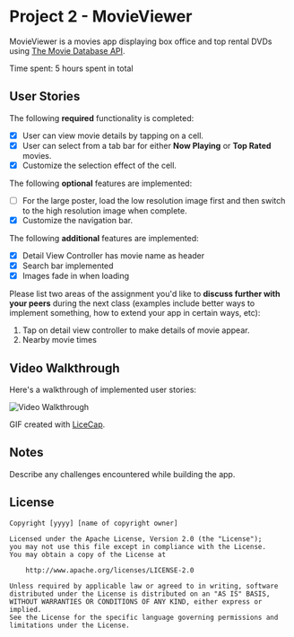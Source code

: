 # Project 2 - MovieViewer

MovieViewer is a movies app displaying box office and top rental DVDs using [The Movie Database API](http://docs.themoviedb.apiary.io/#).

Time spent: 5 hours spent in total

## User Stories

The following **required** functionality is completed:

- [x] User can view movie details by tapping on a cell.
- [x] User can select from a tab bar for either **Now Playing** or **Top Rated** movies.
- [x] Customize the selection effect of the cell.

The following **optional** features are implemented:

- [ ] For the large poster, load the low resolution image first and then switch to the high resolution image when complete.
- [x] Customize the navigation bar.

The following **additional** features are implemented:

- [x] Detail View Controller has movie name as header
- [x] Search bar implemented
- [x] Images fade in when loading

Please list two areas of the assignment you'd like to **discuss further with your peers** during the next class (examples include better ways to implement something, how to extend your app in certain ways, etc):

1. Tap on detail view controller to make details of movie appear.
2. Nearby movie times

## Video Walkthrough 

Here's a walkthrough of implemented user stories:

<img src='http://i.imgur.com/RYXHncJ.gif' title='Video Walkthrough' width='' alt='Video Walkthrough' />

GIF created with [LiceCap](http://www.cockos.com/licecap/).

## Notes

Describe any challenges encountered while building the app.

## License

    Copyright [yyyy] [name of copyright owner]

    Licensed under the Apache License, Version 2.0 (the "License");
    you may not use this file except in compliance with the License.
    You may obtain a copy of the License at

        http://www.apache.org/licenses/LICENSE-2.0

    Unless required by applicable law or agreed to in writing, software
    distributed under the License is distributed on an "AS IS" BASIS,
    WITHOUT WARRANTIES OR CONDITIONS OF ANY KIND, either express or implied.
    See the License for the specific language governing permissions and
    limitations under the License.
